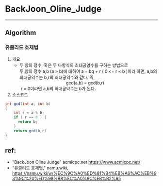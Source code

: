 # BackJoon_Oline_Judge

---
## Algorithm
### 유클리드 호제법 
1. 개요
    - 두 양의 정수, 혹은 두 다항식의 최대공양수를 구하는 방법으로   
   두 양의 정수 a,b (a > b)에 대하여 a = bq + r ( 0 <= r < b )이라 하면, a,b의 최대공약수는 b,r의 최대공약수와 같다. 즉,   
   <div align="center">gcd(a,b) = gcd(b,r)</div>     
   　　r = 0이라면 a,b의 최대공약수는 b가 된다.
2. 소스코드
```java
int gcd(int a, int b)
{
    int r = a % b;
    if ( r == 0 ) {
      return b;
    }
    return gcd(b,r)
}
```

#### 
## ref:
* "BackJoon Oline Judge" acmicpc.net https://www.acmicpc.net/
* "유클리드 호제법," namu.wiki, https://namu.wiki/w/%EC%9C%A0%ED%81%B4%EB%A6%AC%EB%93%9C%20%ED%98%B8%EC%A0%9C%EB%B2%95
